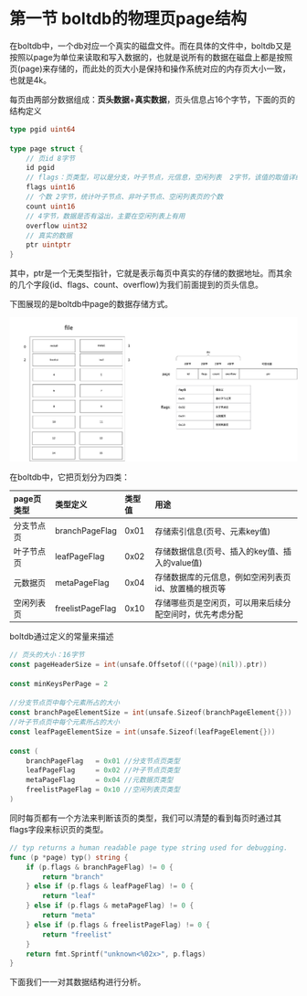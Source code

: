 # 第一节 boltdb的物理页page结构

在boltdb中，一个db对应一个真实的磁盘文件。而在具体的文件中，boltdb又是按照以page为单位来读取和写入数据的，也就是说所有的数据在磁盘上都是按照页\(page\)来存储的，而此处的页大小是保持和操作系统对应的内存页大小一致，也就是4k。

每页由两部分数据组成：**页头数据**+**真实数据**，页头信息占16个字节，下面的页的结构定义

```go
type pgid uint64

type page struct {
    // 页id 8字节
    id pgid
    // flags：页类型，可以是分支，叶子节点，元信息，空闲列表  2字节，该值的取值详细参见下面描述
    flags uint16
    // 个数 2字节，统计叶子节点、非叶子节点、空闲列表页的个数
    count uint16
    // 4字节，数据是否有溢出，主要在空闲列表上有用
    overflow uint32
    // 真实的数据
    ptr uintptr
}
```

其中，ptr是一个无类型指针，它就是表示每页中真实的存储的数据地址。而其余的几个字段\(id、flags、count、overflow\)为我们前面提到的页头信息。

下图展现的是boltdb中page的数据存储方式。

![../imgs/boltdb&#x7269;&#x7406;&#x9875;&#x7ED3;&#x6784;.png](../.gitbook/assets/boltdb物理页结构.png)

在boltdb中，它把页划分为四类：

| page页类型 | 类型定义 | 类型值 | 用途 |
| :--- | :--- | :--- | :--- |
| 分支节点页 | branchPageFlag | 0x01 | 存储索引信息\(页号、元素key值\) |
| 叶子节点页 | leafPageFlag | 0x02 | 存储数据信息\(页号、插入的key值、插入的value值\) |
| 元数据页 | metaPageFlag | 0x04 | 存储数据库的元信息，例如空闲列表页id、放置桶的根页等 |
| 空闲列表页 | freelistPageFlag | 0x10 | 存储哪些页是空闲页，可以用来后续分配空间时，优先考虑分配 |

boltdb通过定义的常量来描述

```go
// 页头的大小：16字节
const pageHeaderSize = int(unsafe.Offsetof(((*page)(nil)).ptr))

const minKeysPerPage = 2

//分支节点页中每个元素所占的大小
const branchPageElementSize = int(unsafe.Sizeof(branchPageElement{}))
//叶子节点页中每个元素所占的大小
const leafPageElementSize = int(unsafe.Sizeof(leafPageElement{}))

const (
    branchPageFlag   = 0x01 //分支节点页类型
    leafPageFlag     = 0x02 //叶子节点页类型
    metaPageFlag     = 0x04 //元数据页类型
    freelistPageFlag = 0x10 //空闲列表页类型
)
```

同时每页都有一个方法来判断该页的类型，我们可以清楚的看到每页时通过其flags字段来标识页的类型。

```go
// typ returns a human readable page type string used for debugging.
func (p *page) typ() string {
    if (p.flags & branchPageFlag) != 0 {
        return "branch"
    } else if (p.flags & leafPageFlag) != 0 {
        return "leaf"
    } else if (p.flags & metaPageFlag) != 0 {
        return "meta"
    } else if (p.flags & freelistPageFlag) != 0 {
        return "freelist"
    }
    return fmt.Sprintf("unknown<%02x>", p.flags)
}
```

下面我们一一对其数据结构进行分析。


